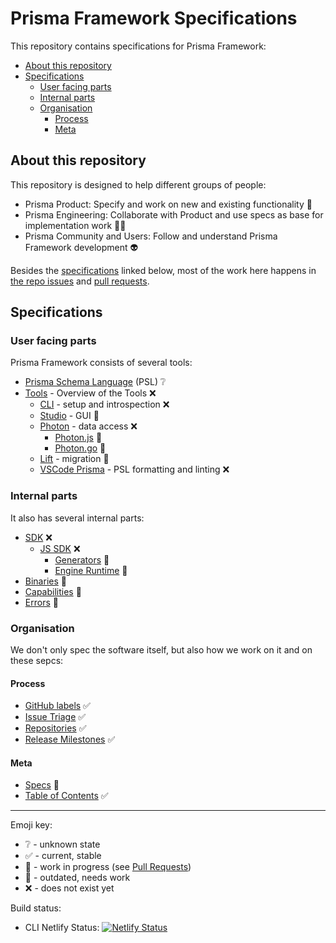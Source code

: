 # Prisma Framework Specifications 

This repository contains specifications for Prisma Framework:

<!-- START doctoc generated TOC please keep comment here to allow auto update -->
<!-- DON'T EDIT THIS SECTION, INSTEAD RE-RUN doctoc TO UPDATE -->


- [About this repository](#about-this-repository)
- [Specifications](#specifications)
  - [User facing parts](#user-facing-parts)
  - [Internal parts](#internal-parts)
  - [Organisation](#organisation)
    - [Process](#process)
    - [Meta](#meta)

<!-- END doctoc generated TOC please keep comment here to allow auto update -->

## About this repository

This repository is designed to help different groups of people:

- Prisma Product: Specify and work on new and existing functionality 🛫
- Prisma Engineering: Collaborate with Product and use specs as base for implementation work 👩‍💻
- Prisma Community and Users: Follow and understand Prisma Framework development 👽

Besides the [specifications](#specifications) linked below, most of the work here happens in [the repo issues](https://github.com/prisma/specs/issues) and [pull requests](https://github.com/prisma/specs/pulls).

## Specifications

### User facing parts

Prisma Framework consists of several tools:

- [Prisma Schema Language](schema) (PSL) ❔
- [Tools](tools) - Overview of the Tools ❌
  - [CLI](cli) - setup and introspection ❌
  - [Studio](studio) - GUI 🚨
  - [Photon](photon) - data access ❌
    - [Photon.js](photonjs) 🚨
    - [Photon.go](photongo) 🚨
  - [Lift](lift) - migration 🚨
  - [VSCode Prisma](vscode-extension) - PSL formatting and linting ❌

### Internal parts

It also has several internal parts:

- [SDK](sdk) ❌
  - [JS SDK](sdk-js) ❌
    - [Generators](sdk-js/generators) 🚨
    - [Engine Runtime](sdk-js/engine-runtime) 🚨
- [Binaries](binaries) 🚨
- [Capabilities](capabilities) 🚧
- [Errors](errors) 🚧

### Organisation

We don't only spec the software itself, but also how we work on it and on these sepcs:

#### Process

- [GitHub labels](process/labels.md) ✅
- [Issue Triage](process/issue-triage.md) ✅
- [Repositories](process/repositories.md) ✅
- [Release Milestones](process/release-milestones.md) ✅

#### Meta

- [Specs](meta/specs.md) 🚧
- [Table of Contents](meta/table-of-contents.md) ✅

---

Emoji key:

- ❔ - unknown state
- ✅ - current, stable
- 🚧 - work in progress (see [Pull Requests](https://github.com/prisma/specs/pulls))
- 🚨 - outdated, needs work
- ❌ - does not exist yet

Build status:

- CLI Netlify Status: [![Netlify Status](https://api.netlify.com/api/v1/badges/17fd71c4-de5a-4759-83dc-90d6656ae79b/deploy-status)](https://app.netlify.com/sites/prisma-specs/deploys)
